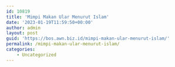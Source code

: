 ```yaml
---
id: 10819
title: 'Mimpi Makan Ular Menurut Islam'
date: '2023-01-19T11:59:50+00:00'
author: admin
layout: post
guid: 'https://bos.awn.biz.id/mimpi-makan-ular-menurut-islam/'
permalink: /mimpi-makan-ular-menurut-islam/
categories:
    - Uncategorized
---
```



